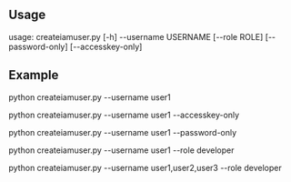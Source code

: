 ## Usage

usage: createiamuser.py [-h] --username USERNAME [--role ROLE]
                        [--password-only] [--accesskey-only]

## Example

python createiamuser.py --username user1

python createiamuser.py --username user1 --accesskey-only

python createiamuser.py --username user1 --password-only

python createiamuser.py --username user1 --role developer

python createiamuser.py --username user1,user2,user3 --role developer
